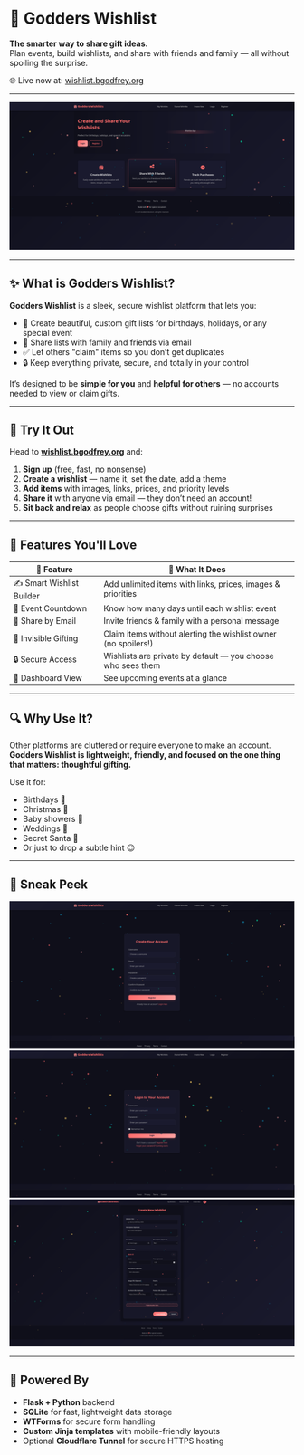 # 🎁 Godders Wishlist

**The smarter way to share gift ideas.**  
Plan events, build wishlists, and share with friends and family — all without spoiling the surprise.

🌐 Live now at: [wishlist.bgodfrey.org](https://wishlist.bgodfrey.org)

---

![Godders Wishlist Screenshot](Screenshot_20250730_120927.png)

---

## ✨ What is Godders Wishlist?

**Godders Wishlist** is a sleek, secure wishlist platform that lets you:

- 🎉 Create beautiful, custom gift lists for birthdays, holidays, or any special event  
- 🤝 Share lists with family and friends via email  
- ✅ Let others "claim" items so you don’t get duplicates  
- 🔒 Keep everything private, secure, and totally in your control

It’s designed to be **simple for you** and **helpful for others** — no accounts needed to view or claim gifts.

---

## 🚀 Try It Out

Head to **[wishlist.bgodfrey.org](https://wishlist.bgodfrey.org)** and:

1. **Sign up** (free, fast, no nonsense)
2. **Create a wishlist** — name it, set the date, add a theme
3. **Add items** with images, links, prices, and priority levels
4. **Share it** with anyone via email — they don’t need an account!
5. **Sit back and relax** as people choose gifts without ruining surprises

---

## 🎯 Features You'll Love

| 🎁 Feature                 | 🧠 What It Does                                                  |
|---------------------------|------------------------------------------------------------------|
| ✍️ Smart Wishlist Builder | Add unlimited items with links, prices, images & priorities     |
| 📆 Event Countdown        | Know how many days until each wishlist event                    |
| 🔗 Share by Email         | Invite friends & family with a personal message                 |
| 👀 Invisible Gifting      | Claim items without alerting the wishlist owner (no spoilers!)  |
| 🔒 Secure Access          | Wishlists are private by default — you choose who sees them     |
| 🧠 Dashboard View         | See upcoming events at a glance                                 |

---

## 🔍 Why Use It?

Other platforms are cluttered or require everyone to make an account.  
**Godders Wishlist is lightweight, friendly, and focused on the one thing that matters: thoughtful gifting.**

Use it for:

- Birthdays 🎂  
- Christmas 🎄  
- Baby showers 👶  
- Weddings 💍  
- Secret Santa 🎅  
- Or just to drop a subtle hint 😉

---

## 📸 Sneak Peek

![Register View](Screenshot_20250730_120944.png)
![Login View](Screenshot_20250730_120959.png)
![Create Wishlist View](Screenshot_20250730_121023.png)

---

## 🔧 Powered By

- **Flask + Python** backend
- **SQLite** for fast, lightweight data storage
- **WTForms** for secure form handling
- **Custom Jinja templates** with mobile-friendly layouts
- Optional **Cloudflare Tunnel** for secure HTTPS hosting
